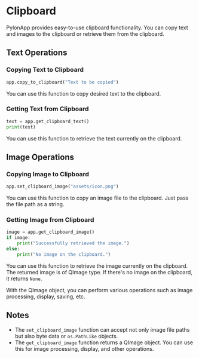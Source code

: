 # Clipboard

PylonApp provides easy-to-use clipboard functionality. You can copy text and images to the clipboard or retrieve them from the clipboard.

## Text Operations

### Copying Text to Clipboard

```python
app.copy_to_clipboard("Text to be copied")
```

You can use this function to copy desired text to the clipboard.

### Getting Text from Clipboard

```python
text = app.get_clipboard_text()
print(text)
```

You can use this function to retrieve the text currently on the clipboard.

## Image Operations

### Copying Image to Clipboard

```python
app.set_clipboard_image("assets/icon.png")
```

You can use this function to copy an image file to the clipboard. Just pass the file path as a string.

### Getting Image from Clipboard

```python
image = app.get_clipboard_image()
if image:
    print("Successfully retrieved the image.")
else:
    print("No image on the clipboard.")
```

You can use this function to retrieve the image currently on the clipboard. The returned image is of QImage type. If there's no image on the clipboard, it returns `None`.

With the QImage object, you can perform various operations such as image processing, display, saving, etc.

## Notes

- The `set_clipboard_image` function can accept not only image file paths but also byte data or `os.PathLike` objects.
- The `get_clipboard_image` function returns a QImage object. You can use this for image processing, display, and other operations.
